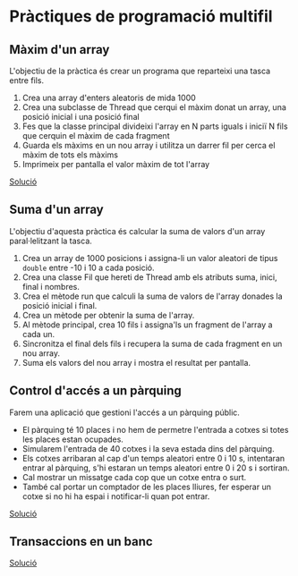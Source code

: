 # Pràctiques de programació multifil

## Màxim d'un array

L'objectiu de la pràctica és crear un programa que reparteixi una tasca entre fils.

1. Crea una array d'enters aleatoris de mida 1000
2. Crea una subclasse de Thread que cerqui el màxim donat un array, una posició inicial i una posició final
3. Fes que la classe principal divideixi l'array en N parts iguals i iniciï N fils que cerquin el màxim de cada fragment
4. Guarda els màxims en un nou array i utilitza un darrer fil per cerca el màxim de tots els màxims
5. Imprimeix per pantalla el valor màxim de tot l'array

[Solució](../src/fils/activitats/MaximArray.java)

## Suma d'un array

L'objectiu d'aquesta pràctica és calcular la suma de valors d'un array paral·lelitzant la tasca.

1. Crea un array de 1000 posicions i assigna-li un valor aleatori de tipus `double` entre -10 i 10 a cada posició.
2. Crea una classe Fil que hereti de Thread amb els atributs suma, inici, final i nombres.
3. Crea el mètode run que calculi la suma de valors de l'array donades la posició inicial i final.
3. Crea un mètode per obtenir la suma de l'array.
4. Al mètode principal, crea 10 fils i assigna'ls un fragment de l'array a cada un.
5. Sincronitza el final dels fils i recupera la suma de cada fragment en un nou array.
6. Suma els valors del nou array i mostra el resultat per pantalla.

## Control d'accés a un pàrquing

Farem una aplicació que gestioni l'accés a un pàrquing públic. 

* El pàrquing té 10 places i no hem de permetre l'entrada a cotxes si totes les places estan ocupades.
* Simularem l'entrada de 40 cotxes i la seva estada dins del pàrquing.
* Els cotxes arribaran al cap d'un temps aleatori entre 0 i 10 s, intentaran entrar al pàrquing, s'hi estaran un temps aleatori entre 0 i 20 s i sortiran.
* Cal mostrar un missatge cada cop que un cotxe entra o surt.
* També cal portar un comptador de les places lliures, fer esperar un cotxe si no hi ha espai i notificar-li quan pot entrar.

[Solució](../src/fils/activitats/Parquing.java)

## Transaccions en un banc

[Solució](../src/fils/activitats/Transaccions_Banc.java)